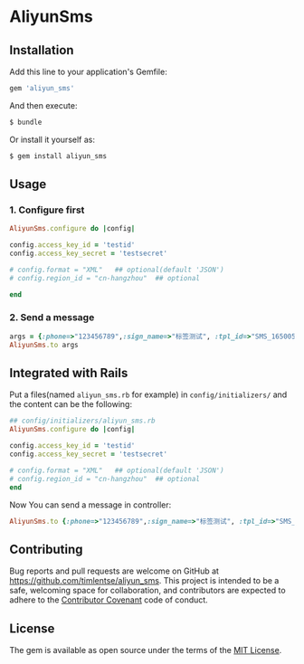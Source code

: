 # AliyunSms

## Installation

Add this line to your application's Gemfile:

```ruby
gem 'aliyun_sms'
```

And then execute:

```sh
$ bundle
```
Or install it yourself as:

```sh
$ gem install aliyun_sms
```
## Usage

### 1. Configure first

``` ruby
AliyunSms.configure do |config|

config.access_key_id = 'testid'
config.access_key_secret = 'testsecret'

# config.format = "XML"   ## optional(default 'JSON')
# config.region_id = "cn-hangzhou"  ## optional

end
```

### 2. Send a message

``` ruby
args = {:phone=>"123456789",:sign_name=>"标签测试", :tpl_id=>"SMS_1650053", :params=>{"code":"1234"}}
AliyunSms.to args
```

## Integrated with Rails

Put a files(named `aliyun_sms.rb` for example) in `config/initializers/` and the content can be the following:

```ruby
## config/initializers/aliyun_sms.rb
AliyunSms.configure do |config|

config.access_key_id = 'testid'
config.access_key_secret = 'testsecret'

# config.format = "XML"   ## optional(default 'JSON')
# config.region_id = "cn-hangzhou"  ## optional
end

```
Now You can send a message in controller:

```ruby
AliyunSms.to {:phone=>"123456789",:sign_name=>"标签测试", :tpl_id=>"SMS_1650053", :params=>{"code":"1234"}}
```

## Contributing

Bug reports and pull requests are welcome on GitHub at https://github.com/timlentse/aliyun_sms. This project is intended to be a safe, welcoming space for collaboration, and contributors are expected to adhere to the [Contributor Covenant](http://contributor-covenant.org) code of conduct.


## License

The gem is available as open source under the terms of the [MIT License](http://opensource.org/licenses/MIT).

